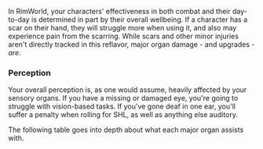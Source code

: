 In RimWorld, your characters' effectiveness in both combat and their day-to-day is determined in part by their overall wellbeing. If a character has a scar on their hand, they will struggle more when using it, and also may experience pain from the scarring. While scars and other minor injuries aren't directly tracked in this reflavor, major organ damage - and upgrades - *are*.

### Perception
Your overall perception is, as one would assume, heavily affected by your sensory organs. If you have a missing or damaged eye, you're going to struggle with vision-based tasks. If you've gone deaf in one ear, you'll suffer a penalty when rolling for SHL, as well as anything else auditory.

The following table goes into depth about what each major organ assists with.
